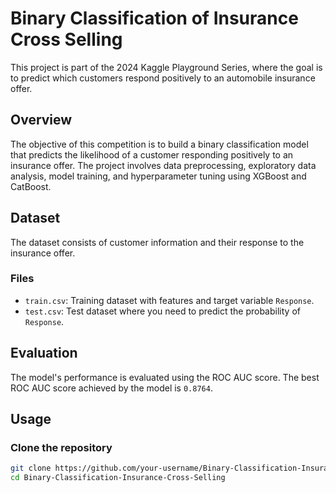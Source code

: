 # Binary Classification of Insurance Cross Selling

This project is part of the 2024 Kaggle Playground Series, where the goal is to predict which customers respond positively to an automobile insurance offer.

## Overview
The objective of this competition is to build a binary classification model that predicts the likelihood of a customer responding positively to an insurance offer. The project involves data preprocessing, exploratory data analysis, model training, and hyperparameter tuning using XGBoost and CatBoost.

## Dataset
The dataset consists of customer information and their response to the insurance offer.

### Files
- `train.csv`: Training dataset with features and target variable `Response`.
- `test.csv`: Test dataset where you need to predict the probability of `Response`.

## Evaluation
The model's performance is evaluated using the ROC AUC score. The best ROC AUC score achieved by the model is `0.8764`.

## Usage

### Clone the repository
```bash
git clone https://github.com/your-username/Binary-Classification-Insurance-Cross-Selling.git
cd Binary-Classification-Insurance-Cross-Selling
